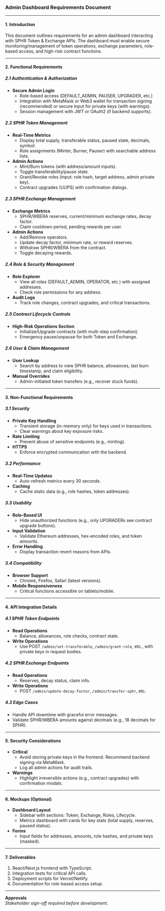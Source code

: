 ### Admin Dashboard Requirements Document

---

#### **1. Introduction**
This document outlines requirements for an admin dashboard interacting with SPHR Token & Exchange APIs. The dashboard must enable secure monitoring/management of token operations, exchange parameters, role-based access, and high-risk contract functions.

---

#### **2. Functional Requirements**

##### **2.1 Authentication & Authorization**
- **Secure Admin Login**  
  - Role-based access (DEFAULT_ADMIN, PAUSER, UPGRADER, etc.)  
  - Integration with MetaMask or Web3 wallet for transaction signing (recommended) or secure input for private keys (with warnings).  
  - Session management with JWT or OAuth2 (if backend supports).

##### **2.2 SPHR Token Management**
- **Real-Time Metrics**  
  - Display total supply, transferable status, paused state, decimals, symbol.  
  - Role assignments (Minter, Burner, Pauser) with searchable address lists.  
- **Admin Actions**  
  - Mint/Burn tokens (with address/amount inputs).  
  - Toggle transferability/pause state.  
  - Grant/Revoke roles (input: role hash, target address, admin private key).  
  - Contract upgrades (UUPS) with confirmation dialogs.  

##### **2.3 SPHR Exchange Management**
- **Exchange Metrics**  
  - SPHR/WBERA reserves, current/minimum exchange rates, decay factor.  
  - Claim cooldown period, pending rewards per user.  
- **Admin Actions**  
  - Add/Remove operators.  
  - Update decay factor, minimum rate, or reward reserves.  
  - Withdraw SPHR/WBERA from the contract.  
  - Toggle decaying rewards.  

##### **2.4 Role & Security Management**
- **Role Explorer**  
  - View all roles (DEFAULT_ADMIN, OPERATOR, etc.) with assigned addresses.  
  - Check role permissions for any address.  
- **Audit Logs**  
  - Track role changes, contract upgrades, and critical transactions.  

##### **2.5 Contract Lifecycle Controls**
- **High-Risk Operations Section**  
  - Initialize/Upgrade contracts (with multi-step confirmation).  
  - Emergency pause/unpause for both Token and Exchange.  

##### **2.6 User & Claim Management**
- **User Lookup**  
  - Search by address to view SPHR balance, allowances, last burn timestamp, and claim eligibility.  
- **Manual Overrides**  
  - Admin-initiated token transfers (e.g., recover stuck funds).  

---

#### **3. Non-Functional Requirements**

##### **3.1 Security**
- **Private Key Handling**  
  - Transient storage (in-memory only) for keys used in transactions.  
  - Clear warnings about key exposure risks.  
- **Rate Limiting**  
  - Prevent abuse of sensitive endpoints (e.g., minting).  
- **HTTPS**  
  - Enforce encrypted communication with the backend.  

##### **3.2 Performance**
- **Real-Time Updates**  
  - Auto-refresh metrics every 30 seconds.  
- **Caching**  
  - Cache static data (e.g., role hashes, token addresses).  

##### **3.3 Usability**
- **Role-Based UI**  
  - Hide unauthorized functions (e.g., only UPGRADERs see contract upgrade buttons).  
- **Input Validation**  
  - Validate Ethereum addresses, hex-encoded roles, and token amounts.  
- **Error Handling**  
  - Display transaction revert reasons from APIs.  

##### **3.4 Compatibility**
- **Browser Support**  
  - Chrome, Firefox, Safari (latest versions).  
- **Mobile Responsiveness**  
  - Critical functions accessible on tablets/mobile.  

---

#### **4. API Integration Details**

##### **4.1 SPHR Token Endpoints**
- **Read Operations**  
  - Balance, allowances, role checks, contract state.  
- **Write Operations**  
  - Use POST `/admin/set-transferable`, `/admin/grant-role`, etc., with private keys in request bodies.  

##### **4.2 SPHR Exchange Endpoints**
- **Read Operations**  
  - Reserves, decay status, claim info.  
- **Write Operations**  
  - POST `/admin/update-decay-factor`, `/admin/transfer-sphr`, etc.  

##### **4.3 Edge Cases**
- Handle API downtime with graceful error messages.  
- Validate SPHR/WBERA amounts against decimals (e.g., 18 decimals for SPHR).  

---

#### **5. Security Considerations**
- **Critical**  
  - Avoid storing private keys in the frontend. Recommend backend signing via MetaMask.  
  - Log all admin actions for audit trails.  
- **Warnings**  
  - Highlight irreversible actions (e.g., contract upgrades) with confirmation modals.  

---

#### **6. Mockups (Optional)**
- **Dashboard Layout**  
  - Sidebar with sections: Token, Exchange, Roles, Lifecycle.  
  - Metrics dashboard with cards for key stats (total supply, reserves, paused status).  
- **Forms**  
  - Input fields for addresses, amounts, role hashes, and private keys (masked).  

---

#### **7. Deliverables**
1. React/Next.js frontend with TypeScript.  
2. Integration tests for critical API calls.  
3. Deployment scripts for Vercel/Netlify.  
4. Documentation for role-based access setup.  

---

**Approvals**  
*Stakeholder sign-off required before development.*
